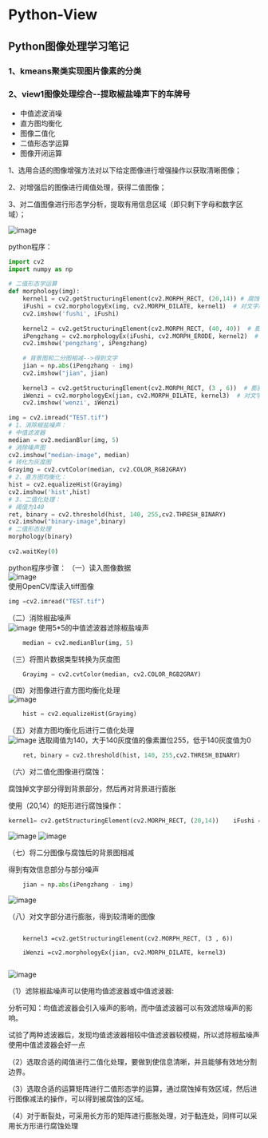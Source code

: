 # Python-View  

## Python图像处理学习笔记  
 
### 1、kmeans聚类实现图片像素的分类  
  
### 2、view1图像处理综合--提取椒盐噪声下的车牌号
* 中值滤波消噪
* 直方图均衡化
* 图像二值化
* 二值形态学运算
* 图像开闭运算

1、选用合适的图像增强方法对以下给定图像进行增强操作以获取清晰图像；

2、对增强后的图像进行阈值处理，获得二值图像；

3、对二值图像进行形态学分析，提取有用信息区域（即只剩下字母和数字区域）；


![image](https://img-blog.csdn.net/20180417231115765?watermark/2/text/aHR0cHM6Ly9ibG9nLmNzZG4ubmV0L3dzaDU5NjgyMzkxOQ==/font/5a6L5L2T/fontsize/400/fill/I0JBQkFCMA==/dissolve/70)
 

python程序：
```python
import cv2  
import numpy as np  
  
# 二值形态学运算  
def morphology(img):  
    kernel1 = cv2.getStructuringElement(cv2.MORPH_RECT, (20,14)) # 腐蚀矩阵  
    iFushi = cv2.morphologyEx(img, cv2.MORPH_DILATE, kernel1)  # 对文字腐蚀运算  
    cv2.imshow('fushi', iFushi)  
  
    kernel2 = cv2.getStructuringElement(cv2.MORPH_RECT, (40, 40))  # 膨胀矩阵  
    iPengzhang = cv2.morphologyEx(iFushi, cv2.MORPH_ERODE, kernel2)  # 对背景进行膨胀运算  
    cv2.imshow('pengzhang', iPengzhang)  
  
    # 背景图和二分图相减-->得到文字  
    jian = np.abs(iPengzhang - img)  
    cv2.imshow("jian", jian)  
  
    kernel3 = cv2.getStructuringElement(cv2.MORPH_RECT, (3 , 6))  # 膨胀  
    iWenzi = cv2.morphologyEx(jian, cv2.MORPH_DILATE, kernel3)  # 对文字进行膨胀运算  
    cv2.imshow('wenzi', iWenzi)  
  
img = cv2.imread("TEST.tif")  
# 1、消除椒盐噪声：  
# 中值滤波器  
median = cv2.medianBlur(img, 5)  
# 消除噪声图  
cv2.imshow("median-image", median)  
# 转化为灰度图  
Grayimg = cv2.cvtColor(median, cv2.COLOR_RGB2GRAY)  
# 2、直方图均衡化：  
hist = cv2.equalizeHist(Grayimg)  
cv2.imshow('hist',hist)  
# 3、二值化处理：  
# 阈值为140  
ret, binary = cv2.threshold(hist, 140, 255,cv2.THRESH_BINARY)  
cv2.imshow("binary-image",binary)  
# 二值形态处理  
morphology(binary)  
  
cv2.waitKey(0)  
```
python程序步骤：
（一）读入图像数据    
![image](https://img-blog.csdn.net/20180417231109349?watermark/2/text/aHR0cHM6Ly9ibG9nLmNzZG4ubmV0L3dzaDU5NjgyMzkxOQ==/font/5a6L5L2T/fontsize/400/fill/I0JBQkFCMA==/dissolve/70)  
使用OpenCV库读入tiff图像
```python
img =cv2.imread("TEST.tif")
```
 

（二）消除椒盐噪声   
![image](https://img-blog.csdn.net/20180417231048796?watermark/2/text/aHR0cHM6Ly9ibG9nLmNzZG4ubmV0L3dzaDU5NjgyMzkxOQ==/font/5a6L5L2T/fontsize/400/fill/I0JBQkFCMA==/dissolve/70)
使用5*5的中值滤波器滤除椒盐噪声
```python
    median = cv2.medianBlur(img, 5)
```
 

（三）将图片数据类型转换为灰度图
```python
    Grayimg = cv2.cvtColor(median, cv2.COLOR_RGB2GRAY)
```
 

（四）对图像进行直方图均衡化处理   
![image](https://img-blog.csdn.net/20180417231141779?watermark/2/text/aHR0cHM6Ly9ibG9nLmNzZG4ubmV0L3dzaDU5NjgyMzkxOQ==/font/5a6L5L2T/fontsize/400/fill/I0JBQkFCMA==/dissolve/70)
```python
    hist = cv2.equalizeHist(Grayimg)
```


 

（五）对直方图均衡化后进行二值化处理   
![image](https://img-blog.csdn.net/20180417231155103?watermark/2/text/aHR0cHM6Ly9ibG9nLmNzZG4ubmV0L3dzaDU5NjgyMzkxOQ==/font/5a6L5L2T/fontsize/400/fill/I0JBQkFCMA==/dissolve/70)
选取阈值为140，大于140灰度值的像素置位255，低于140灰度值为0
```python
    ret, binary = cv2.threshold(hist, 140, 255,cv2.THRESH_BINARY)
```


 

（六）对二值化图像进行腐蚀：

腐蚀掉文字部分得到背景部分，然后再对背景进行膨胀

使用（20,14）的矩形进行腐蚀操作：
```python
kernel1= cv2.getStructuringElement(cv2.MORPH_RECT, (20,14))    iFushi = cv2.morphologyEx(img,cv2.MORPH_DILATE, kernel1)  
```
      

![image](https://img-blog.csdn.net/20180417231208939?watermark/2/text/aHR0cHM6Ly9ibG9nLmNzZG4ubmV0L3dzaDU5NjgyMzkxOQ==/font/5a6L5L2T/fontsize/400/fill/I0JBQkFCMA==/dissolve/70)
![image](https://img-blog.csdn.net/20180417231216228?watermark/2/text/aHR0cHM6Ly9ibG9nLmNzZG4ubmV0L3dzaDU5NjgyMzkxOQ==/font/5a6L5L2T/fontsize/400/fill/I0JBQkFCMA==/dissolve/70)
 

（七）将二分图像与腐蚀后的背景图相减

得到有效信息部分与部分噪声
```python
    jian = np.abs(iPengzhang - img)
```
  
![image](https://img-blog.csdn.net/20180417231227305?watermark/2/text/aHR0cHM6Ly9ibG9nLmNzZG4ubmV0L3dzaDU5NjgyMzkxOQ==/font/5a6L5L2T/fontsize/400/fill/I0JBQkFCMA==/dissolve/70)
 

（八）对文字部分进行膨胀，得到较清晰的图像
```

    kernel3 =cv2.getStructuringElement(cv2.MORPH_RECT, (3 , 6))

    iWenzi =cv2.morphologyEx(jian, cv2.MORPH_DILATE, kernel3)
    
```
  
![image](https://img-blog.csdn.net/20180417231236441?watermark/2/text/aHR0cHM6Ly9ibG9nLmNzZG4ubmV0L3dzaDU5NjgyMzkxOQ==/font/5a6L5L2T/fontsize/400/fill/I0JBQkFCMA==/dissolve/70)
 

（1）滤除椒盐噪声可以使用均值滤波器或中值滤波器:

分析可知：均值滤波器会引入噪声的影响，而中值滤波器可以有效滤除噪声的影响。

试验了两种滤波器后，发现均值滤波器相较中值滤波器较模糊，所以滤除椒盐噪声使用中值滤波器会好一点

（2）选取合适的阈值进行二值化处理，要做到使信息清晰，并且能够有效地分割边界。

（3）选取合适的运算矩阵进行二值形态学的运算，通过腐蚀掉有效区域，然后进行图像减法的操作，可以得到被腐蚀的区域。

（4）对于断裂处，可采用长方形的矩阵进行膨胀处理，对于黏连处，同样可以采用长方形进行腐蚀处理
